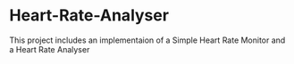 # Heart-Rate-Analyser
This project includes an implementaion of a Simple Heart Rate Monitor and a Heart Rate Analyser